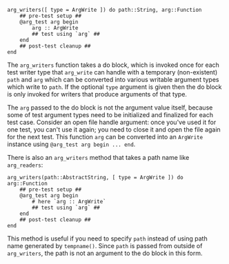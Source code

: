 ```
arg_writers([ type = ArgWrite ]) do path::String, arg::Function
    ## pre-test setup ##
    @arg_test arg begin
        arg :: ArgWrite
        ## test using `arg` ##
    end
    ## post-test cleanup ##
end
```

The `arg_writers` function takes a do block, which is invoked once for each test writer type that `arg_write` can handle with a temporary (non-existent) `path` and `arg` which can be converted into various writable argument types which write to `path`. If the optional `type` argument is given then the do block is only invoked for writers that produce arguments of that type.

The `arg` passed to the do block is not the argument value itself, because some of test argument types need to be initialized and finalized for each test case. Consider an open file handle argument: once you've used it for one test, you can't use it again; you need to close it and open the file again for the next test. This function `arg` can be converted into an `ArgWrite` instance using `@arg_test arg begin ... end`.

There is also an `arg_writers` method that takes a path name like `arg_readers`:

```
arg_writers(path::AbstractString, [ type = ArgWrite ]) do arg::Function
    ## pre-test setup ##
    @arg_test arg begin
        # here `arg :: ArgWrite`
        ## test using `arg` ##
    end
    ## post-test cleanup ##
end
```

This method is useful if you need to specify `path` instead of using path name generated by `tempname()`. Since `path` is passed from outside of `arg_writers`, the path is not an argument to the do block in this form.
